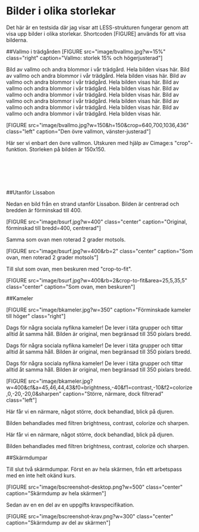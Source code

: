 Bilder i olika storlekar
==============================================

Det här är en testsida där jag visar att LESS-strukturen fungerar genom att visa upp bilder i olika storlekar. Shortcoden [FIGURE] används för att visa bilderna.

<!----------------------------------------------------------------->

##Vallmo i trädgården
[FIGURE src="image/bvallmo.jpg?w=15%" class="right" caption="Vallmo: storlek 15% och högerjusterad"]

Bild av vallmo och andra blommor i vår trädgård. Hela bilden visas här.
Bild av vallmo och andra blommor i vår trädgård. Hela bilden visas här.
Bild av vallmo och andra blommor i vår trädgård. Hela bilden visas här.
Bild av vallmo och andra blommor i vår trädgård. Hela bilden visas här.
Bild av vallmo och andra blommor i vår trädgård. Hela bilden visas här.
Bild av vallmo och andra blommor i vår trädgård. Hela bilden visas här.
Bild av vallmo och andra blommor i vår trädgård. Hela bilden visas här.
Bild av vallmo och andra blommor i vår trädgård. Hela bilden visas här.


[FIGURE src="image/bvallmo.jpg?w=150&h=150&crop=640,700,1036,436" class="left" caption="Den övre vallmon, vänster-justerad"]

Här ser vi enbart den övre vallmon. Utskuren med hjälp av Cimage:s "crop"-funktion. Storleken på bilden är 150x150.


<!----------------------------------------------------------------->
<br>
<br>
<br>
<br>
<br>
##Utanför Lissabon

Nedan en bild från en strand utanför Lissabon. Bilden är centrerad och bredden är förminskad till 400.

[FIGURE src="image/bsurf.jpg?w=400" class="center" caption="Original, förminskad till bredd=400, centrerad"]


Samma som ovan men roterad 2 grader motsols.

[FIGURE src="image/bsurf.jpg?w=400&rb=2" class="center" caption="Som ovan, men roterad 2 grader motsols"]

Till slut som ovan, men beskuren med "crop-to-fit".

[FIGURE src="image/bsurf.jpg?w=400&rb=2&crop-to-fit&area=25,5,35,5" class="center" caption="Som ovan, men beskuren"]


<!----------------------------------------------------------------->

##Kameler

[FIGURE src="image/bkameler.jpg?w=350" caption="Förminskade kameler till höger" class="right"]


Dags för några sociala nyfikna kameler!
De lever i täta grupper och tittar alltid åt samma håll.
Bilden är original, men begränsad till 350 pixlars bredd.

Dags för några sociala nyfikna kameler!
De lever i täta grupper och tittar alltid åt samma håll.
Bilden är original, men begränsad till 350 pixlars bredd.

Dags för några sociala nyfikna kameler!
De lever i täta grupper och tittar alltid åt samma håll.
Bilden är original, men begränsad till 350 pixlars bredd.


[FIGURE src="image/bkameler.jpg?w=400&cf&a=45,46,44,43&f0=brightness,-40&f1=contrast,-10&f2=colorize,0,-20,-20,0&sharpen" caption="Större, närmare, dock filtrerad" class="left"]

Här får vi en närmare, något större, dock behandlad, blick på djuren.

Bilden behandlades med filtren brightness, contrast, colorize och sharpen.

Här får vi en närmare, något större, dock behandlad, blick på djuren.

Bilden behandlades med filtren brightness, contrast, colorize och sharpen.



##Skärmdumpar

Till slut två skärmdumpar. Först en av hela skärmen, från ett arbetspass med en inte helt okänd kurs.

[FIGURE src="image/bscreenshot-desktop.png?w=500" class="center" caption="Skärmdump av hela skärmen"]

Sedan av en en del av en uppgifts kravspecifikation.

[FIGURE src="image/bscreenshot-krav.png?w=300" class="center" caption="Skärmdump av del av skärmen"]
